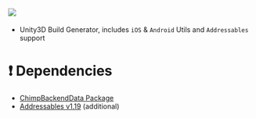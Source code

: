 # [![](https://img.shields.io/github/package-json/displayName/talusstudio/talusci-package?label=Package%3A)](https://github.com/TalusStudio/TalusCI-Package)

- Unity3D Build Generator, includes `iOS` & `Android` Utils and `Addressables` support
        
# ❗ Dependencies
- [ChimpBackendData Package](https://github.com/ChimpDelivery/ChimpBackendData-Package)
- [Addressables v1.19](https://docs.unity3d.com/Packages/com.unity.addressables@1.19/manual/index.html) (additional)
